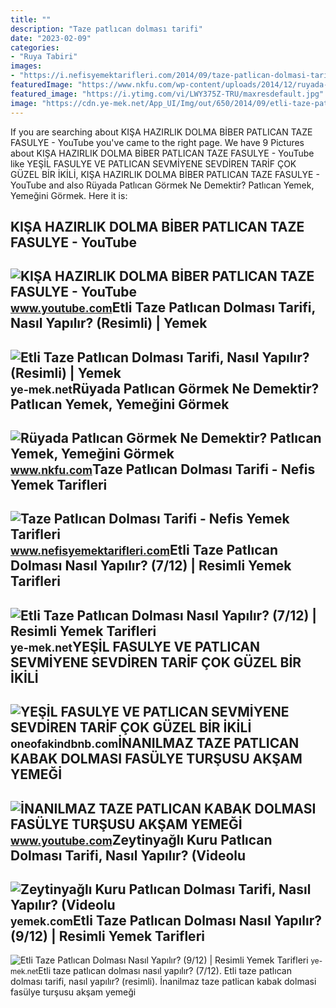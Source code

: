 ```yaml
---
title: ""
description: "Taze patlıcan dolması tarifi"
date: "2023-02-09"
categories:
- "Ruya Tabiri"
images:
- "https://i.nefisyemektarifleri.com/2014/09/taze-patlican-dolmasi-tarifi-foto.jpg"
featuredImage: "https://www.nkfu.com/wp-content/uploads/2014/12/ruyada-patlican.jpg"
featured_image: "https://i.ytimg.com/vi/LWY375Z-TRU/maxresdefault.jpg"
image: "https://cdn.ye-mek.net/App_UI/Img/out/650/2014/09/etli-taze-patlican-dolmasi-resimli-yemek-tarifi(7).jpg"
---
```


If you are searching about KIŞA HAZIRLIK DOLMA BİBER PATLICAN TAZE FASULYE - YouTube you've came to the right page. We have 9 Pictures about KIŞA HAZIRLIK DOLMA BİBER PATLICAN TAZE FASULYE - YouTube like YEŞİL FASULYE VE PATLICAN SEVMİYENE SEVDİREN TARİF ÇOK GÜZEL BİR İKİLİ, KIŞA HAZIRLIK DOLMA BİBER PATLICAN TAZE FASULYE - YouTube and also Rüyada Patlıcan Görmek Ne Demektir? Patlıcan Yemek, Yemeğini Görmek. Here it is:

KIŞA HAZIRLIK DOLMA BİBER PATLICAN TAZE FASULYE - YouTube
---------------------------------------------------------

 ![KIŞA HAZIRLIK DOLMA BİBER PATLICAN TAZE FASULYE - YouTube](https://i.ytimg.com/vi/LWY375Z-TRU/maxresdefault.jpg) <small>www.youtube.com</small>Etli Taze Patlıcan Dolması Tarifi, Nasıl Yapılır? (Resimli) | Yemek
-------------------------------------------------------------------

 ![Etli Taze Patlıcan Dolması Tarifi, Nasıl Yapılır? (Resimli) | Yemek](https://cdn.ye-mek.com/img/f/etli-taze-patlican-dolmasi.jpg) <small>ye-mek.net</small>Rüyada Patlıcan Görmek Ne Demektir? Patlıcan Yemek, Yemeğini Görmek
-------------------------------------------------------------------

 ![Rüyada Patlıcan Görmek Ne Demektir? Patlıcan Yemek, Yemeğini Görmek](https://www.nkfu.com/wp-content/uploads/2014/12/ruyada-patlican.jpg) <small>www.nkfu.com</small>Taze Patlıcan Dolması Tarifi - Nefis Yemek Tarifleri
----------------------------------------------------

 ![Taze Patlıcan Dolması Tarifi - Nefis Yemek Tarifleri](https://i.nefisyemektarifleri.com/2014/09/taze-patlican-dolmasi-tarifi-foto.jpg) <small>www.nefisyemektarifleri.com</small>Etli Taze Patlıcan Dolması Nasıl Yapılır? (7/12) | Resimli Yemek Tarifleri
--------------------------------------------------------------------------

 ![Etli Taze Patlıcan Dolması Nasıl Yapılır? (7/12) | Resimli Yemek Tarifleri](https://cdn.ye-mek.net/App_UI/Img/out/650/2014/09/etli-taze-patlican-dolmasi-resimli-yemek-tarifi(7).jpg) <small>ye-mek.net</small>YEŞİL FASULYE VE PATLICAN SEVMİYENE SEVDİREN TARİF ÇOK GÜZEL BİR İKİLİ
----------------------------------------------------------------------

 ![YEŞİL FASULYE VE PATLICAN SEVMİYENE SEVDİREN TARİF ÇOK GÜZEL BİR İKİLİ](https://i.ytimg.com/vi/8lKTZJ02SuA/maxresdefault.jpg) <small>oneofakindbnb.com</small>İNANILMAZ TAZE PATLICAN KABAK DOLMASI FASÜLYE TURŞUSU AKŞAM YEMEĞİ
------------------------------------------------------------------

 ![İNANILMAZ TAZE PATLICAN KABAK DOLMASI FASÜLYE TURŞUSU AKŞAM YEMEĞİ](https://i.ytimg.com/vi/LKGbFCJBs7Y/maxresdefault.jpg) <small>www.youtube.com</small>Zeytinyağlı Kuru Patlıcan Dolması Tarifi, Nasıl Yapılır? (Videolu
-----------------------------------------------------------------

 ![Zeytinyağlı Kuru Patlıcan Dolması Tarifi, Nasıl Yapılır? (Videolu](https://cdn.yemek.com/mnresize/1250/833/uploads/2019/05/kuru-patlican-dolmasi-yemekcom.jpg) <small>yemek.com</small>Etli Taze Patlıcan Dolması Nasıl Yapılır? (9/12) | Resimli Yemek Tarifleri
--------------------------------------------------------------------------

 ![Etli Taze Patlıcan Dolması Nasıl Yapılır? (9/12) | Resimli Yemek Tarifleri](https://cdn.ye-mek.net/App_UI/Img/out/650/2014/09/etli-taze-patlican-dolmasi-resimli-yemek-tarifi(9).jpg) <small>ye-mek.net</small>Etli taze patlıcan dolması nasıl yapılır? (7/12). Etli taze patlıcan dolması tarifi, nasıl yapılır? (resimli). İnanilmaz taze patlican kabak dolmasi fasülye turşusu akşam yemeği̇
